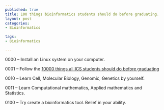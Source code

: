 ```yaml
--- 
published: true
title: 100 things bioinformatics students should do before graduating.
layout: post
categories:
- Bioinformatics

tags: 
- Bioinformatics

---
```

0000 – Install an Linux system on your computer.

0001 – Follow the [10000 things all ICS students should do before graduating](http://tagide.com/blog/2011/06/things-ics-students-should-do-before-graduating/ "10000 things all ICS students should do before graduating")

0010 – Learn Cell, Molecular Biology, Genomic, Genetics by yourself.

0011 – Learn Computational mathematics, Applied mathematics and Statistics.

0100 – Try create a bioinformatics tool. Belief in your ability.
